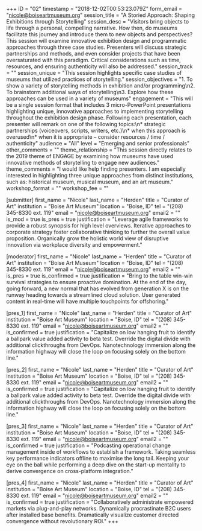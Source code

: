 +++
ID = "02"
timestamp = "2018-12-02T00:53:23.079Z"
form_email = "nicole@boiseartmuseum.org"
session_title = "A Storied Approach: Shaping Exhibitions through Storytelling"
session_desc = "Visitors bring objects to life through a personal, compelling narrative. How then, do museums facilitate this journey and introduce them to new objects and perspectives? This session will examine innovative exhibition design and programmatic approaches through three case studies. Presenters will discuss strategic partnerships and methods, and even consider projects that have been oversaturated with this paradigm. Critical considerations such as time, resources, and ensuring authenticity will also be addressed."
session_track = ""
session_unique = "This session highlights specific case studies of museums that utilized practices of storytelling."
session_objectives = "1. To show a variety of storytelling methods in exhibition and/or programming\n2. To brainstorm additional ways of storytelling\n3. Explore how these approaches can be used in a variety of museums"
engagement = "This will be a single session format that includes 3 micro-PowerPoint presentations highlighting unique, innovative approaches to implementing storytelling throughout the exhibition design phase. Following each presentation, each presenter will remark on one of the following topics:\n* strategic partnerships (voiceovers, scripts, writers, etc.)\n* when this approach is overused\n* when it is appropriate – consider resources / time / authenticity"
audience = "All"
level = "Emerging and senior professionals"
other_comments = ""
theme_relationship = "This session directly relates to the 2019 theme of ENGAGE by examining how museums have used innovative methods of storytelling to engage new audiences."
theme_comments = "I would like help finding presenters. I am especially interested in highlighting three unique approaches from distinct institutions, such as: historical museum, musical museum, and an art museum."
workshop_format = ""
workshop_fee = ""

[submitter]
first_name = "Nicole"
last_name = "Herden"
title = "Curator of Art"
institution = "Boise Art Museum"
location = "Boise, ID"
tel = "(208) 345-8330 ext. 119"
email = "nicole@boiseartmuseum.org"
email2 = ""
is_mod = true
is_pres = true
justification = "Leverage agile frameworks to provide a robust synopsis for high level overviews. Iterative approaches to corporate strategy foster collaborative thinking to further the overall value proposition. Organically grow the holistic world view of disruptive innovation via workplace diversity and empowerment."

[moderator]
first_name = "Nicole"
last_name = "Herden"
title = "Curator of Art"
institution = "Boise Art Museum"
location = "Boise, ID"
tel = "(208) 345-8330 ext. 119"
email = "nicole@boiseartmuseum.org"
email2 = ""
is_pres = true
is_confirmed = true
justification = "Bring to the table win-win survival strategies to ensure proactive domination. At the end of the day, going forward, a new normal that has evolved from generation X is on the runway heading towards a streamlined cloud solution. User generated content in real-time will have multiple touchpoints for offshoring."

[pres_1]
first_name = "Nicole"
last_name = "Herden"
title = "Curator of Art"
institution = "Boise Art Museum"
location = "Boise, ID"
tel = "(208) 345-8330 ext. 119"
email = "nicole@boiseartmuseum.org"
email2 = ""
is_confirmed = true
justification = "Capitalize on low hanging fruit to identify a ballpark value added activity to beta test. Override the digital divide with additional clickthroughs from DevOps. Nanotechnology immersion along the information highway will close the loop on focusing solely on the bottom line."

[pres_2]
first_name = "Nicole"
last_name = "Herden"
title = "Curator of Art"
institution = "Boise Art Museum"
location = "Boise, ID"
tel = "(208) 345-8330 ext. 119"
email = "nicole@boiseartmuseum.org"
email2 = ""
is_confirmed = true
justification = "Capitalize on low hanging fruit to identify a ballpark value added activity to beta test. Override the digital divide with additional clickthroughs from DevOps. Nanotechnology immersion along the information highway will close the loop on focusing solely on the bottom line."

[pres_3]
first_name = "Nicole"
last_name = "Herden"
title = "Curator of Art"
institution = "Boise Art Museum"
location = "Boise, ID"
tel = "(208) 345-8330 ext. 119"
email = "nicole@boiseartmuseum.org"
email2 = ""
is_confirmed = true
justification = "Podcasting operational change management inside of workflows to establish a framework. Taking seamless key performance indicators offline to maximise the long tail. Keeping your eye on the ball while performing a deep dive on the start-up mentality to derive convergence on cross-platform integration."

[pres_4]
first_name = "Nicole"
last_name = "Herden"
title = "Curator of Art"
institution = "Boise Art Museum"
location = "Boise, ID"
tel = "(208) 345-8330 ext. 119"
email = "nicole@boiseartmuseum.org"
email2 = ""
is_confirmed = true
justification = "Collaboratively administrate empowered markets via plug-and-play networks. Dynamically procrastinate B2C users after installed base benefits. Dramatically visualize customer directed convergence without revolutionary ROI."
+++
